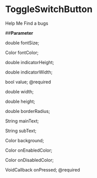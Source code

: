 # ToggleSwitchButton
Help Me Find a bugs

##__Parameter__

  double fontSize;

  Color fontColor;

  double indicatorHeight;

  double indicatorWidth;

  bool value; @required

  double width;

  double height;

  double borderRadius;

  String mainText;

  String subText;

  Color background;

  Color onEnabledColor;

  Color onDisabledColor;

  VoidCallback onPressed; @required

